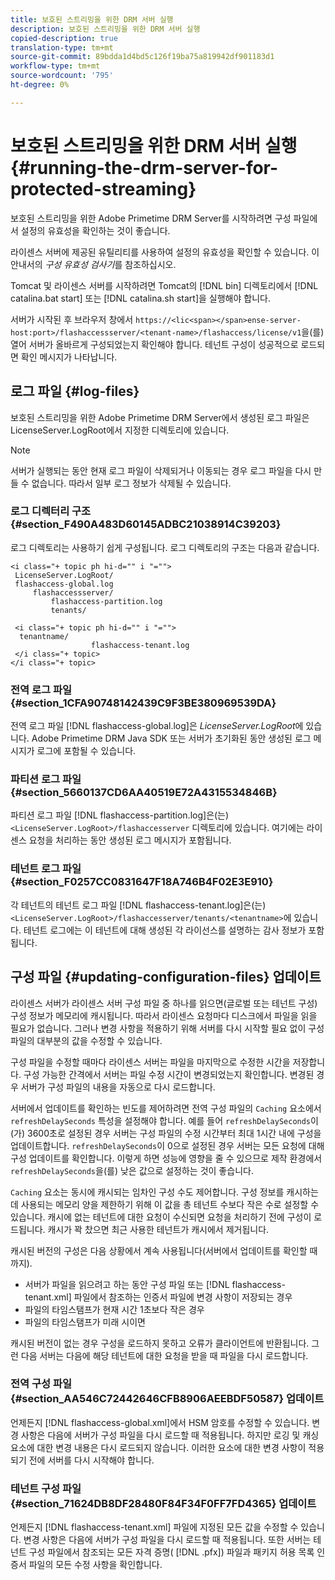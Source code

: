 ```yaml
---
title: 보호된 스트리밍을 위한 DRM 서버 실행
description: 보호된 스트리밍을 위한 DRM 서버 실행
copied-description: true
translation-type: tm+mt
source-git-commit: 89bdda1d4bd5c126f19ba75a819942df901183d1
workflow-type: tm+mt
source-wordcount: '795'
ht-degree: 0%

---
```



# 보호된 스트리밍을 위한 DRM 서버 실행 {#running-the-drm-server-for-protected-streaming}

보호된 스트리밍을 위한 Adobe Primetime DRM Server를 시작하려면 구성 파일에서 설정의 유효성을 확인하는 것이 좋습니다.

라이센스 서버에 제공된 유틸리티를 사용하여 설정의 유효성을 확인할 수 있습니다. 이 안내서의 *구성 유효성 검사기*&#x200B;를 참조하십시오.

Tomcat 및 라이센스 서버를 시작하려면 Tomcat의 [!DNL bin] 디렉토리에서 [!DNL catalina.bat start] 또는 [!DNL catalina.sh start]을 실행해야 합니다.

서버가 시작된 후 브라우저 창에서 `https://<lic<span></span>ense-server-host:port>/flashaccessserver/<tenant-name>/flashaccess/license/v1`을(를) 열어 서버가 올바르게 구성되었는지 확인해야 합니다. 테넌트 구성이 성공적으로 로드되면 확인 메시지가 나타납니다.

## 로그 파일 {#log-files}

보호된 스트리밍을 위한 Adobe Primetime DRM Server에서 생성된 로그 파일은 LicenseServer.LogRoot에서 지정한 디렉토리에 있습니다.

>[!NOTE]
>
>서버가 실행되는 동안 현재 로그 파일이 삭제되거나 이동되는 경우 로그 파일을 다시 만들 수 없습니다. 따라서 일부 로그 정보가 삭제될 수 있습니다.

### 로그 디렉터리 구조 {#section_F490A483D60145ADBC21038914C39203}

로그 디렉토리는 사용하기 쉽게 구성됩니다. 로그 디렉토리의 구조는 다음과 같습니다.

```
<i class="+ topic ph hi-d="" i "="">
 LicenseServer.LogRoot/ 
 flashaccess-global.log 
     flashaccessserver/ 
         flashaccess-partition.log 
         tenants/ 
             
 <i class="+ topic ph hi-d="" i "="">
  tenantname/ 
                  flashaccess-tenant.log
 </i class="+ topic>
</i class="+ topic>
```

### 전역 로그 파일 {#section_1CFA90748142439C9F3BE380969539DA}

전역 로그 파일 [!DNL flashaccess-global.log]은 *LicenseServer.LogRoot*&#x200B;에 있습니다. Adobe Primetime DRM Java SDK 또는 서버가 초기화된 동안 생성된 로그 메시지가 로그에 포함될 수 있습니다.

### 파티션 로그 파일 {#section_5660137CD6AA40519E72A4315534846B}

파티션 로그 파일 [!DNL flashaccess-partition.log]은(는) `<LicenseServer.LogRoot>/flashaccesserver` 디렉토리에 있습니다. 여기에는 라이센스 요청을 처리하는 동안 생성된 로그 메시지가 포함됩니다.

### 테넌트 로그 파일 {#section_F0257CC0831647F18A746B4F02E3E910}

각 테넌트의 테넌트 로그 파일 [!DNL flashaccess-tenant.log]은(는) `<LicenseServer.LogRoot>/flashaccesserver/tenants/<tenantname>`에 있습니다. 테넌트 로그에는 이 테넌트에 대해 생성된 각 라이선스를 설명하는 감사 정보가 포함됩니다.

## 구성 파일 {#updating-configuration-files} 업데이트

라이센스 서버가 라이센스 서버 구성 파일 중 하나를 읽으면(글로벌 또는 테넌트 구성) 구성 정보가 메모리에 캐시됩니다. 따라서 라이센스 요청마다 디스크에서 파일을 읽을 필요가 없습니다. 그러나 변경 사항을 적용하기 위해 서버를 다시 시작할 필요 없이 구성 파일의 대부분의 값을 수정할 수 있습니다.

구성 파일을 수정할 때마다 라이센스 서버는 파일을 마지막으로 수정한 시간을 저장합니다. 구성 가능한 간격에서 서버는 파일 수정 시간이 변경되었는지 확인합니다. 변경된 경우 서버가 구성 파일의 내용을 자동으로 다시 로드합니다.

서버에서 업데이트를 확인하는 빈도를 제어하려면 전역 구성 파일의 `Caching` 요소에서 `refreshDelaySeconds` 특성을 설정해야 합니다. 예를 들어 `refreshDelaySeconds`이(가) 3600초로 설정된 경우 서버는 구성 파일의 수정 시간부터 최대 1시간 내에 구성을 업데이트합니다. `refreshDelaySeconds`이 0으로 설정된 경우 서버는 모든 요청에 대해 구성 업데이트를 확인합니다. 이렇게 하면 성능에 영향을 줄 수 있으므로 제작 환경에서 `refreshDelaySeconds`을(를) 낮은 값으로 설정하는 것이 좋습니다.

`Caching` 요소는 동시에 캐시되는 임차인 구성 수도 제어합니다. 구성 정보를 캐시하는 데 사용되는 메모리 양을 제한하기 위해 이 값을 총 테넌트 수보다 작은 수로 설정할 수 있습니다. 캐시에 없는 테넌트에 대한 요청이 수신되면 요청을 처리하기 전에 구성이 로드됩니다. 캐시가 꽉 찼으면 최근 사용한 테넌트가 캐시에서 제거됩니다.

캐시된 버전의 구성은 다음 상황에서 계속 사용됩니다(서버에서 업데이트를 확인할 때까지).

* 서버가 파일을 읽으려고 하는 동안 구성 파일 또는 [!DNL flashaccess-tenant.xml] 파일에서 참조하는 인증서 파일에 변경 사항이 저장되는 경우
* 파일의 타임스탬프가 현재 시간 1초보다 작은 경우
* 파일의 타임스탬프가 미래 시이면

캐시된 버전이 없는 경우 구성을 로드하지 못하고 오류가 클라이언트에 반환됩니다. 그런 다음 서버는 다음에 해당 테넌트에 대한 요청을 받을 때 파일을 다시 로드합니다.

### 전역 구성 파일 {#section_AA546C72442646CFB8906AEEBDF50587} 업데이트

언제든지 [!DNL flashaccess-global.xml]에서 HSM 암호를 수정할 수 있습니다. 변경 사항은 다음에 서버가 구성 파일을 다시 로드할 때 적용됩니다. 하지만 로깅 및 캐싱 요소에 대한 변경 내용은 다시 로드되지 않습니다. 이러한 요소에 대한 변경 사항이 적용되기 전에 서버를 다시 시작해야 합니다.

### 테넌트 구성 파일 {#section_71624DB8DF28480F84F34F0FF7FD4365} 업데이트

언제든지 [!DNL flashaccess-tenant.xml] 파일에 지정된 모든 값을 수정할 수 있습니다. 변경 사항은 다음에 서버가 구성 파일을 다시 로드할 때 적용됩니다. 또한 서버는 테넌트 구성 파일에서 참조되는 모든 자격 증명( [!DNL .pfx]) 파일과 패키지 허용 목록 인증서 파일의 모든 수정 사항을 확인합니다.